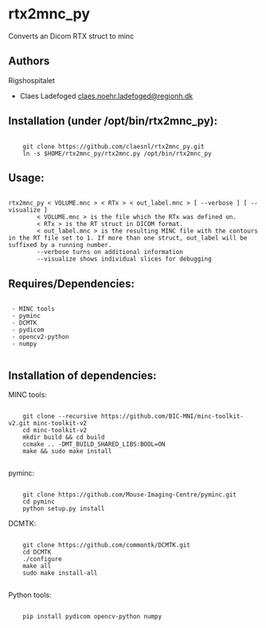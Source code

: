 # rtx2mnc_py
Converts an Dicom RTX struct to minc

## Authors
Rigshospitalet
  - Claes Ladefoged <claes.noehr.ladefoged@regionh.dk>

## Installation (under /opt/bin/rtx2mnc_py):
<pre><code>
	git clone https://github.com/claesnl/rtx2mnc_py.git
	ln -s $HOME/rtx2mnc_py/rtx2mnc.py /opt/bin/rtx2mnc_py
</code></pre>

## Usage:
<pre><code>
rtx2mnc_py < VOLUME.mnc > < RTx > < out_label.mnc > [ --verbose ] [ --visualize ]
      	< VOLUME.mnc > is the file which the RTx was defined on.
      	< RTx > is the RT struct in DICOM format.
      	< out_label.mnc > is the resulting MINC file with the contours in the RT file set to 1. If more than one struct, out_label will be suffixed by a running number.
      	--verbose turns on additional information
      	--visualize shows individual slices for debugging
</code></pre>

## Requires/Dependencies:
<pre><code>
 - MINC tools
 - pyminc
 - DCMTK
 - pydicom
 - opencv2-python
 - numpy
 </code></pre>

 ## Installation of dependencies:
 MINC tools:
 <pre><code>
 	git clone --recursive https://github.com/BIC-MNI/minc-toolkit-v2.git minc-toolkit-v2
 	cd minc-toolkit-v2
  	mkdir build && cd build
  	ccmake .. -DMT_BUILD_SHARED_LIBS:BOOL=ON
  	make && sudo make install
 </code></pre>

 pyminc:
 <pre><code>
 	git clone https://github.com/Mouse-Imaging-Centre/pyminc.git
 	cd pyminc
 	python setup.py install
</code></pre>

DCMTK:
 <pre><code>
	git clone https://github.com/commontk/DCMTK.git
	cd DCMTK
	./configure
	make all
	sudo make install-all
 </code></pre>

 Python tools:
 <pre><code>
 	pip install pydicom opencv-python numpy
 </pre></code>
